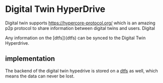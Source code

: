 # Digital Twin HyperDrive

Digital twin supports https://hypercore-protocol.org/ which is an amazing p2p protocol to share information between digital twins and users. Digital

Any information on the [dtfs])(dtfs) can be synced to the Digital Twin Hyperdrive.

## implementation

The backend of the digital twin hypedrive is stored on a [dtfs](dtfs) as well, which means the data can never be lost.
